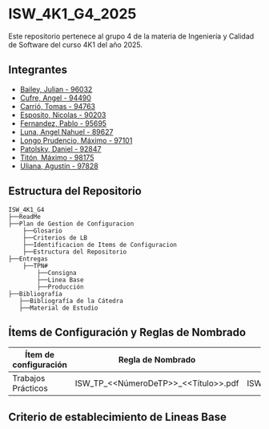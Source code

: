 # ISW_4K1_G4_2025
Este repositorio pertenece al grupo 4 de la materia de Ingeniería y Calidad de Software del curso 4K1 del año 2025.

## Integrantes
- [Bailey, Julian - 96032]()
- [Cufre, Angel - 94490]()
- [Carrió, Tomas - 94763]()
- [Esposito, Nicolas - 90203]()
- [Fernandez, Pablo - 95695]()
- [Luna, Angel Nahuel - 89627](https://github.com/Nahuellunacab)
- [Longo Prudencio, Máximo - 97101]()
- [Patolsky, Daniel - 92847](https://github.com/DanielPatolsky)
- [Titón, Máximo - 98175](https://github.com/maxiTiton)
- [Uliana, Agustin - 97828](https://github.com/AgustinUliana97828)

## Estructura del Repositorio
```
ISW_4K1_G4
├──ReadMe
├──Plan de Gestion de Configuracion
    ├──Glosario
    ├──Criterios de LB
    ├──Identificacion de Items de Configuracion
    ├──Estructura del Repositorio
├──Entregas
    ├──TPN# 
        ├──Consigna
        ├──Linea Base
        ├──Producción
├──Bibliografía
   ├──Bibliografía de la Cátedra
   ├──Material de Estudio
```

## Ítems de Configuración y Reglas de Nombrado
| Ítem de configuración             | Regla de Nombrado            | Ubicación |
| ------------------------- | ------------------------------------- | ---------- |
| Trabajos Prácticos | ISW_TP_<<NúmeroDeTP>>_<<Título>>.pdf | ISW_4K1_G4/Entregas/TPN<<NúmeroDeTP>>

## Criterio de establecimiento de Lineas Base
